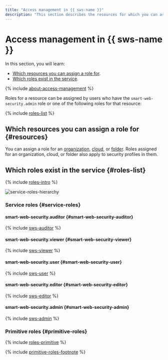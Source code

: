 ```yaml
---
title: "Access management in {{ sws-name }}"
description: "This section describes the resources for which you can assign a role and the roles existing in the service."
---
```


# Access management in {{ sws-name }}

In this section, you will learn:

* [Which resources you can assign a role for](#resources).
* [Which roles exist in the service](#roles).

{% include [about-access-management](../../_includes/iam/about-access-management.md) %}

Roles for a resource can be assigned by users who have the `smart-web-security.admin` role or one of the following roles for that resource:

{% include [roles-list](../../_includes/iam/roles-list.md) %}

## Which resources you can assign a role for {#resources}

You can assign a role for an [organization](../../organization/), [cloud](../../resource-manager/concepts/resources-hierarchy.md#cloud), or [folder](../../resource-manager/concepts/resources-hierarchy.md#folder). Roles assigned for an organization, cloud, or folder also apply to security profiles in them.

## Which roles exist in the service {#roles-list}

{% include [roles-intro](../../_includes/roles-intro.md) %}

![service-roles-hierarchy](../../_assets/smartwebsecurity/service-roles-hierarchy.svg)

### Service roles {#service-roles}

#### smart-web-security.auditor {#smart-web-security-auditor}

{% include [sws-auditor](../../_roles/smart-web-security/auditor.md) %}

#### smart-web-security.viewer {#smart-web-security-viewer}

{% include [sws-viewer](../../_roles/smart-web-security/viewer.md) %}

#### smart-web-security.user {#smart-web-security-user}

{% include [sws-user](../../_roles/smart-web-security/user.md) %}

#### smart-web-security.editor {#smart-web-security-editor}

{% include [sws-editor](../../_roles/smart-web-security/editor.md) %}

#### smart-web-security.admin {#smart-web-security-admin}

{% include [sws-admin](../../_roles/smart-web-security/admin.md) %}

### Primitive roles {#primitive-roles}

{% include [roles-primitive](../../_includes/roles-primitive.md) %}

{% include [primitive-roles-footnote](../../_includes/primitive-roles-footnote.md) %}